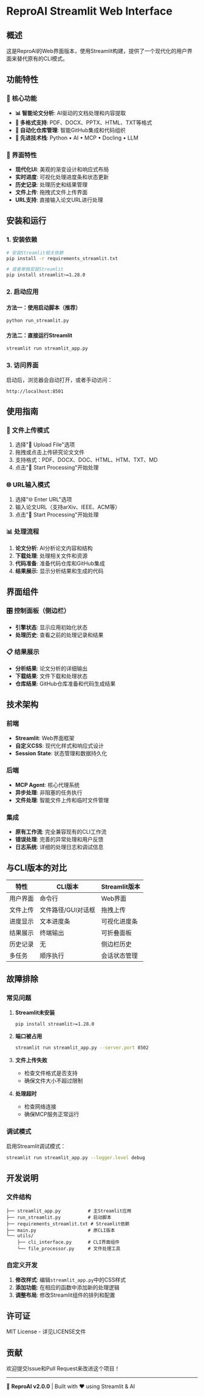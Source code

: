 # ReproAI Streamlit Web Interface

## 概述

这是ReproAI的Web界面版本，使用Streamlit构建，提供了一个现代化的用户界面来替代原有的CLI模式。

## 功能特性

### 🎯 核心功能
- **📊 智能论文分析**: AI驱动的文档处理和内容提取
- **📁 多格式支持**: PDF、DOCX、PPTX、HTML、TXT等格式
- **🚀 自动化仓库管理**: 智能GitHub集成和代码组织
- **🔬 先进技术栈**: Python • AI • MCP • Docling • LLM

### 🌟 界面特性
- **现代化UI**: 美观的渐变设计和响应式布局
- **实时进度**: 可视化处理进度条和状态更新
- **历史记录**: 处理历史和结果管理
- **文件上传**: 拖拽式文件上传界面
- **URL支持**: 直接输入论文URL进行处理

## 安装和运行

### 1. 安装依赖

```bash
# 安装Streamlit相关依赖
pip install -r requirements_streamlit.txt

# 或者单独安装Streamlit
pip install streamlit>=1.28.0
```

### 2. 启动应用

#### 方法一：使用启动脚本（推荐）
```bash
python run_streamlit.py
```

#### 方法二：直接运行Streamlit
```bash
streamlit run streamlit_app.py
```

### 3. 访问界面

启动后，浏览器会自动打开，或者手动访问：
```
http://localhost:8501
```

## 使用指南

### 📁 文件上传模式
1. 选择"📁 Upload File"选项
2. 拖拽或点击上传研究论文文件
3. 支持格式：PDF、DOCX、DOC、HTML、HTM、TXT、MD
4. 点击"🚀 Start Processing"开始处理

### 🌐 URL输入模式
1. 选择"🌐 Enter URL"选项
2. 输入论文URL（支持arXiv、IEEE、ACM等）
3. 点击"🚀 Start Processing"开始处理

### 📊 处理流程
1. **论文分析**: AI分析论文内容和结构
2. **下载处理**: 处理相关文件和资源
3. **代码准备**: 准备代码仓库和GitHub集成
4. **结果展示**: 显示分析结果和生成的代码

## 界面组件

### 🎛️ 控制面板（侧边栏）
- **引擎状态**: 显示应用初始化状态
- **处理历史**: 查看之前的处理记录和结果

### 📋 结果展示
- **分析结果**: 论文分析的详细输出
- **下载结果**: 文件下载和处理状态
- **仓库结果**: GitHub仓库准备和代码生成结果

## 技术架构

### 前端
- **Streamlit**: Web界面框架
- **自定义CSS**: 现代化样式和响应式设计
- **Session State**: 状态管理和数据持久化

### 后端
- **MCP Agent**: 核心代理系统
- **异步处理**: 非阻塞的任务执行
- **文件处理**: 智能文件上传和临时文件管理

### 集成
- **原有工作流**: 完全兼容现有的CLI工作流
- **错误处理**: 完善的异常处理和用户反馈
- **日志系统**: 详细的处理日志和调试信息

## 与CLI版本的对比

| 特性 | CLI版本 | Streamlit版本 |
|------|---------|---------------|
| 用户界面 | 命令行 | Web界面 |
| 文件上传 | 文件路径/GUI对话框 | 拖拽上传 |
| 进度显示 | 文本进度条 | 可视化进度条 |
| 结果展示 | 终端输出 | 可折叠面板 |
| 历史记录 | 无 | 侧边栏历史 |
| 多任务 | 顺序执行 | 会话状态管理 |

## 故障排除

### 常见问题

1. **Streamlit未安装**
   ```bash
   pip install streamlit>=1.28.0
   ```

2. **端口被占用**
   ```bash
   streamlit run streamlit_app.py --server.port 8502
   ```

3. **文件上传失败**
   - 检查文件格式是否支持
   - 确保文件大小不超过限制

4. **处理超时**
   - 检查网络连接
   - 确保MCP服务正常运行

### 调试模式

启用Streamlit调试模式：
```bash
streamlit run streamlit_app.py --logger.level debug
```

## 开发说明

### 文件结构
```
├── streamlit_app.py          # 主Streamlit应用
├── run_streamlit.py          # 启动脚本
├── requirements_streamlit.txt # Streamlit依赖
├── main.py                   # 原CLI版本
└── utils/
    ├── cli_interface.py      # CLI界面组件
    └── file_processor.py     # 文件处理工具
```

### 自定义开发

1. **修改样式**: 编辑`streamlit_app.py`中的CSS样式
2. **添加功能**: 在相应的函数中添加新的处理逻辑
3. **调整布局**: 修改Streamlit组件的排列和配置

## 许可证

MIT License - 详见LICENSE文件

## 贡献

欢迎提交Issue和Pull Request来改进这个项目！

---

🔬 **ReproAI v2.0.0** | Built with ❤️ using Streamlit & AI 